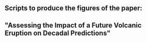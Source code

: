 Scripts to produce the figures of the paper:
---

"Assessing the Impact of a Future Volcanic Eruption on Decadal Predictions"
---

